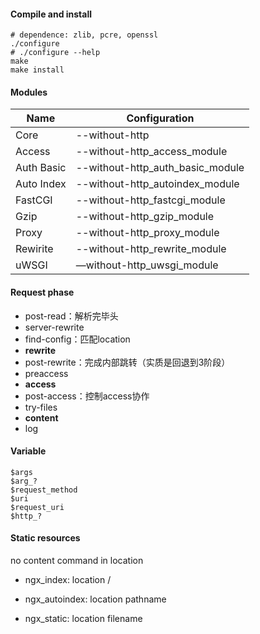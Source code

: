 #### Compile and install

```shell
# dependence: zlib, pcre, openssl
./configure
# ./configure --help
make
make install
```

#### Modules

| Name       | Configuration                    |
| ---------- | -------------------------------- |
| Core       | --without-http                   |
| Access     | --without-http_access_module     |
| Auth Basic | --without-http_auth_basic_module |
| Auto Index | --without-http_autoindex_module  |
| FastCGI    | --without-http_fastcgi_module    |
| Gzip       | --without-http_gzip_module       |
| Proxy      | --without-http_proxy_module      |
| Rewirite   | --without-http_rewrite_module    |
| uWSGI      | —without-http_uwsgi_module       |

#### Request phase

- post-read：解析完毕头
- server-rewrite
- find-config：匹配location
- **rewrite**
- post-rewrite：完成内部跳转（实质是回退到3阶段）
- preaccess
- **access**
- post-access：控制access协作
- try-files
- **content**
- log

#### Variable

```nginx
$args
$arg_?
$request_method
$uri
$request_uri
$http_?
```

#### Static resources

no content command in location

- ngx_index: location /
- ngx_autoindex: location pathname


- ngx_static: location filename